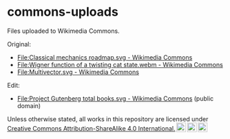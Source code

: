 # commons-uploads

Files uploaded to Wikimedia Commons.

Original:

- [File:Classical mechanics roadmap.svg - Wikimedia Commons](https://commons.wikimedia.org/wiki/File:Classical_mechanics_roadmap.svg)
- [File:Wigner function of a twisting cat state.webm - Wikimedia Commons](https://commons.wikimedia.org/wiki/File:Wigner_function_of_a_twisting_cat_state.webm)
- [File:Multivector.svg - Wikimedia Commons](https://commons.wikimedia.org/wiki/File:Multivector.svg)

Edit:

- [File:Project Gutenberg total books.svg - Wikimedia Commons](https://commons.wikimedia.org/wiki/File:Project_Gutenberg_total_books.svg) (public domain)

<p xmlns:cc="http://creativecommons.org/ns#">Unless otherwise stated, all works in this repository are licensed under <a href="https://creativecommons.org/licenses/by-sa/4.0/" target="_blank" rel="license noopener noreferrer" style="display:inline-block;">Creative Commons Attribution-ShareAlike 4.0 International.<img style="height:22px!important;margin-left:3px;vertical-align:text-bottom;" src="https://mirrors.creativecommons.org/presskit/icons/cc.svg" alt=""><img style="height:22px!important;margin-left:3px;vertical-align:text-bottom;" src="https://mirrors.creativecommons.org/presskit/icons/by.svg" alt=""><img style="height:22px!important;margin-left:3px;vertical-align:text-bottom;" src="https://mirrors.creativecommons.org/presskit/icons/sa.svg" alt=""></a></p>
